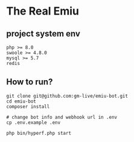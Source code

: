 # The Real Emiu
## project system env
```
php >= 8.0
swoole >= 4.8.0
mysql >= 5.7
redis
```
## How to run?
```
git clone git@github.com:gm-live/emiu-bot.git
cd emiu-bot
composer install

# change bot info and webhook url in .env
cp .env.example .env

php bin/hyperf.php start
```